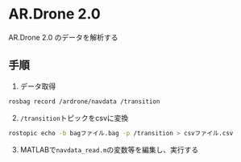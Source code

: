 # AR.Drone 2.0
AR.Drone 2.0 のデータを解析する

## 手順

1.  データ取得
```bash
rosbag record /ardrone/navdata /transition
```

2.  `/transition`トピックをcsvに変換
```bash
rostopic echo -b bagファイル.bag -p /transition > csvファイル.csv
```

3.  MATLABで`navdata_read.m`の変数等を編集し、実行する
